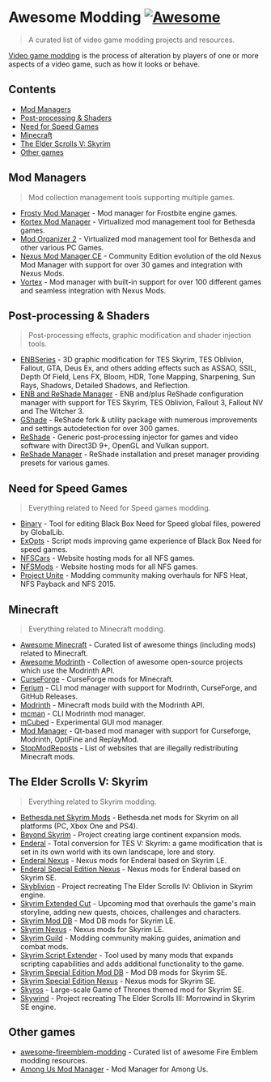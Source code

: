 <!-- lint ignore awesome-git-repo-age -->

# Awesome Modding [![Awesome](https://awesome.re/badge.svg)](https://awesome.re)

> A curated list of video game modding projects and resources.

[Video game modding][wiki] is the process of alteration by players
of one or more aspects of a video game, such as how it looks or behave.

[wiki]: https://en.wikipedia.org/wiki/Video_game_modding

## Contents

- [Mod Managers](#mod-managers)
- [Post-processing & Shaders](#post-processing--shaders)
- [Need for Speed Games](#need-for-speed-games)
- [Minecraft](#minecraft)
- [The Elder Scrolls V: Skyrim](#the-elder-scrolls-v-skyrim)
- [Other games](#other-games)

## Mod Managers

> Mod collection management tools supporting multiple games.

- [Frosty Mod Manager](https://frostytoolsuite.com) - Mod manager for Frostbite engine games.
- [Kortex Mod Manager](https://github.com/Karandra/Kortex-Mod-Manager) - Virtualized mod management tool for Bethesda games.
- [Mod Organizer 2](http://www.nexusmods.com/skyrimspecialedition/mods/6194) - Virtualized mod management tool for Bethesda and other various PC Games.
- [Nexus Mod Manager CE](https://www.nexusmods.com/site/mods/305) - Community Edition evolution of the old Nexus Mod Manager with support for over 30 games and integration with Nexus Mods.
- [Vortex](https://www.nexusmods.com/about/vortex) - Mod manager with built-in support for over 100 different games and seamless integration with Nexus Mods.

## Post-processing & Shaders

> Post-processing effects, graphic modification and shader injection tools.

- [ENBSeries](http://enbdev.com) - 3D graphic modification for TES Skyrim, TES Oblivion, Fallout, GTA, Deus Ex, and others adding effects such as ASSAO, SSIL, Depth Of Field, Lens FX, Bloom, HDR, Tone Mapping, Sharpening, Sun Rays, Shadows, Detailed Shadows, and Reflection.
- [ENB and ReShade Manager](https://www.nexusmods.com/skyrimspecialedition/mods/4143) - ENB and/plus ReShade configuration manager with support for TES Skyrim, TES Oblivion, Fallout 3, Fallout NV and The Witcher 3.
- [GShade](https://gposers.com/gshade) - ReShade fork & utility package with numerous improvements and settings autodetection for over 300 games.
- [ReShade](https://reshade.me) - Generic post-processing injector for games and video software with Direct3D 9+, OpenGL and Vulkan support.
- [ReShade Manager](https://reshademanager.com) - ReShade installation and preset manager providing presets for various games.

## Need for Speed Games

> Everything related to Need for Speed games modding.

- [Binary](https://github.com/NFSTools/Binary) - Tool for editing Black Box Need for Speed global files, powered by GlobalLib.
- [ExOpts](https://github.com/orgs/ExOptsTeam/repositories) - Script mods improving game experience of Black Box Need for speed games.
- [NFSCars](https://www.nfscars.net) - Website hosting mods for all NFS games.
- [NFSMods](https://nfsmods.xyz) - Website hosting mods for all NFS games.
- [Project Unite](https://www.projectunite.net) - Modding community making overhauls for NFS Heat, NFS Payback and NFS 2015.

## Minecraft

> Everything related to Minecraft modding.

- [Awesome Minecraft](https://github.com/bs-community/awesome-minecraft) - Curated list of awesome things (including mods) related to Minecraft.
- [Awesome Modrinth](https://github.com/modrinth/awesome) - Collection of awesome open-source projects which use the Modrinth API.
- [CurseForge](https://www.curseforge.com/minecraft/modpacks) - CurseForge mods for Minecraft.
- [Ferium](https://github.com/gorilla-devs/ferium) - CLI mod manager with support for Modrinth, CurseForge, and GitHub Releases.
- [Modrinth](https://modrinth.com) - Minecraft mods build with the Modrinth API.
- [mcman](https://github.com/Senth/minecraft-mod-manager) - CLI Modrinth mod manager.
- [mCubed](https://github.com/4JX/mCubed) - Experimental GUI mod manager.
- [Mod Manager](https://github.com/kaniol-lck/modmanager) - Qt-based mod manager with support for Curseforge, Modrinth, OptiFine and ReplayMod.
- [StopModReposts](https://github.com/StopModReposts/Illegal-Mod-Sites) - List of websites that are illegally redistributing Minecraft mods.

## The Elder Scrolls V: Skyrim

> Everything related to Skyrim modding.

- [Bethesda.net Skyrim Mods](https://mods.bethesda.net/en/skyrim) - Bethesda.net mods for Skyrim on all platforms (PC, Xbox One and PS4).
- [Beyond Skyrim](https://beyondskyrim.org) - Project creating large continent expansion mods.
- [Enderal](https://sureai.net/games/enderal) - Total conversion for TES V: Skyrim: a game modification that is set in its own world with its own landscape, lore and story.
- [Enderal Nexus](https://www.nexusmods.com/enderal) - Nexus mods for Enderal based on Skyrim LE.
- [Enderal Special Edition Nexus](https://www.nexusmods.com/enderalspecialedition) - Nexus mods for Enderal based on Skyrim SE.
- [Skyblivion](https://skyblivion.com) - Project recreating The Elder Scrolls IV: Oblivion in Skyrim engine.
- [Skyrim Extended Cut](https://skyrimec.com) - Upcoming mod that overhauls the game's main storyline, adding new quests, choices, challenges and characters.
- [Skyrim Mod DB](https://www.moddb.com/games/the-elder-scrolls-v-skyrim) - Mod DB mods for Skyrim LE.
- [Skyrim Nexus](https://www.nexusmods.com/skyrim) - Nexus mods for Skyrim LE.
- [Skyrim Guild](https://www.skyrim-guild.com) - Modding community making guides, animation and combat mods.
- [Skyrim Script Extender](http://skse.silverlock.org) - Tool used by many mods that expands scripting capabilities and adds additional functionality to the game.
- [Skyrim Special Edition Mod DB](https://www.moddb.com/games/the-elder-scrolls-v-skyrim-special-edition) - Mod DB mods for Skyrim SE.
- [Skyrim Special Edition Nexus](https://www.nexusmods.com/skyrimspecialedition) - Nexus mods for Skyrim SE.
- [Skyros](https://www.moddb.com/mods/skyros) - Large-scale Game of Thrones themed mod for Skyrim SE.
- [Skywind](https://tesrskywind.com) - Project recreating The Elder Scrolls III: Morrowind in Skyrim SE engine.

## Other games

- [awesome-fireemblem-modding](https://github.com/laqieer/awesome-fireemblem-modding) - Curated list of awesome Fire Emblem modding resources.
- [Among Us Mod Manager](https://github.com/MatuxGG/ModManager) - Mod Manager for Among Us.
